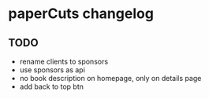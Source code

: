 
# paperCuts changelog

## TODO

- rename clients to sponsors
- use sponsors as api
- no book description on homepage, only on details page
- add back to top btn
